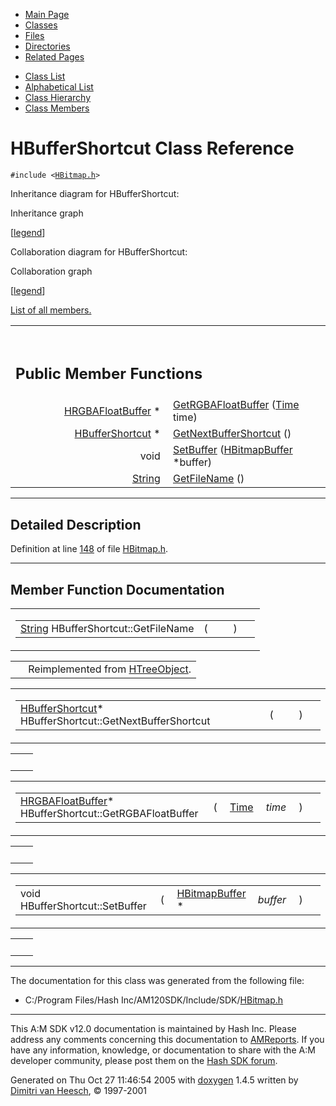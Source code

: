 <div class="tabs">

- [Main Page](index.md)
- <span id="current">[Classes](annotated.md)</span>
- [Files](files.md)
- [Directories](dirs.md)
- [Related Pages](pages.md)

</div>

<div class="tabs">

- [Class List](annotated.md)
- [Alphabetical List](classes.md)
- [Class Hierarchy](hierarchy.md)
- [Class Members](functions.md)

</div>

# HBufferShortcut Class Reference

`#include <`<a href="HBitmap_8h-source.md" class="el"><code>HBitmap.h</code></a>`>`

Inheritance diagram for HBufferShortcut:

<span class="image placeholder" original-image-src="classHBufferShortcut__inherit__graph.gif" original-image-title="" border="0" usemap="#HBufferShortcut__inherit__map">Inheritance graph</span>

\[[legend](graph_legend.md)\]

Collaboration diagram for HBufferShortcut:

<span class="image placeholder" original-image-src="classHBufferShortcut__coll__graph.gif" original-image-title="" border="0" usemap="#HBufferShortcut__coll__map">Collaboration graph</span>

\[[legend](graph_legend.md)\]

[List of all members.](classHBufferShortcut-members.md)

<table data-border="0" data-cellpadding="0" data-cellspacing="0">
<colgroup>
<col style="width: 50%" />
<col style="width: 50%" />
</colgroup>
<tbody>
<tr>
<td></td>
<td></td>
</tr>
<tr>
<td colspan="2"><br />
&#10;<h2 id="public-member-functions">Public Member Functions</h2></td>
</tr>
<tr>
<td class="memItemLeft" style="text-align: right;" data-nowrap="" data-valign="top"><a href="classHRGBAFloatBuffer.md" class="el">HRGBAFloatBuffer</a> * </td>
<td class="memItemRight" data-valign="bottom"><a href="classHBufferShortcut.md#3a52a03cba58531e7acb86b9a5bf080b" class="el">GetRGBAFloatBuffer</a> (<a href="classTime.md" class="el">Time</a> time)</td>
</tr>
<tr>
<td class="memItemLeft" style="text-align: right;" data-nowrap="" data-valign="top"><a href="classHBufferShortcut.md" class="el">HBufferShortcut</a> * </td>
<td class="memItemRight" data-valign="bottom"><a href="classHBufferShortcut.md#a305d20e5af42a353599595f9d261d79" class="el">GetNextBufferShortcut</a> ()</td>
</tr>
<tr>
<td class="memItemLeft" style="text-align: right;" data-nowrap="" data-valign="top">void </td>
<td class="memItemRight" data-valign="bottom"><a href="classHBufferShortcut.md#ac6e245bf7b0f6c039bf7596d0a87e85" class="el">SetBuffer</a> (<a href="classHBitmapBuffer.md" class="el">HBitmapBuffer</a> *buffer)</td>
</tr>
<tr>
<td class="memItemLeft" style="text-align: right;" data-nowrap="" data-valign="top"><a href="classString.md" class="el">String</a> </td>
<td class="memItemRight" data-valign="bottom"><a href="classHBufferShortcut.md#441760acf64ee395f3bf55dea6470fc6" class="el">GetFileName</a> ()</td>
</tr>
</tbody>
</table>

------------------------------------------------------------------------

<span id="_details"></span>

## Detailed Description

Definition at line <a href="HBitmap_8h-source.md#l00148" class="el">148</a> of file <a href="HBitmap_8h-source.md" class="el">HBitmap.h</a>.

------------------------------------------------------------------------

## Member Function Documentation

<span id="441760acf64ee395f3bf55dea6470fc6" class="anchor"></span>

<table class="mdTable" data-cellpadding="2" data-cellspacing="0">
<colgroup>
<col style="width: 100%" />
</colgroup>
<tbody>
<tr>
<td class="mdRow"><table data-cellpadding="0" data-cellspacing="0" data-border="0">
<tbody>
<tr>
<td class="md" data-nowrap="" data-valign="top"><a href="classString.md" class="el">String</a> HBufferShortcut::GetFileName</td>
<td class="md" data-valign="top">( </td>
<td class="mdname1" data-valign="top" data-nowrap=""></td>
<td class="md" data-valign="top"> ) </td>
<td class="md" data-nowrap=""></td>
</tr>
</tbody>
</table></td>
</tr>
</tbody>
</table>

|  |  |
|----|----|
|   | Reimplemented from <a href="classHTreeObject.md#441760acf64ee395f3bf55dea6470fc6" class="el">HTreeObject</a>. |

<span id="a305d20e5af42a353599595f9d261d79" class="anchor"></span>

<table class="mdTable" data-cellpadding="2" data-cellspacing="0">
<colgroup>
<col style="width: 100%" />
</colgroup>
<tbody>
<tr>
<td class="mdRow"><table data-cellpadding="0" data-cellspacing="0" data-border="0">
<tbody>
<tr>
<td class="md" data-nowrap="" data-valign="top"><a href="classHBufferShortcut.md" class="el">HBufferShortcut</a>* HBufferShortcut::GetNextBufferShortcut</td>
<td class="md" data-valign="top">( </td>
<td class="mdname1" data-valign="top" data-nowrap=""></td>
<td class="md" data-valign="top"> ) </td>
<td class="md" data-nowrap=""></td>
</tr>
</tbody>
</table></td>
</tr>
</tbody>
</table>

|     |     |
|-----|-----|
|     |     |

<span id="3a52a03cba58531e7acb86b9a5bf080b" class="anchor"></span>

<table class="mdTable" data-cellpadding="2" data-cellspacing="0">
<colgroup>
<col style="width: 100%" />
</colgroup>
<tbody>
<tr>
<td class="mdRow"><table data-cellpadding="0" data-cellspacing="0" data-border="0">
<tbody>
<tr>
<td class="md" data-nowrap="" data-valign="top"><a href="classHRGBAFloatBuffer.md" class="el">HRGBAFloatBuffer</a>* HBufferShortcut::GetRGBAFloatBuffer</td>
<td class="md" data-valign="top">( </td>
<td class="md" data-nowrap="" data-valign="top"><a href="classTime.md" class="el">Time</a> </td>
<td class="mdname1" data-valign="top" data-nowrap=""><em>time</em></td>
<td class="md" data-valign="top"> ) </td>
<td class="md" data-nowrap=""></td>
</tr>
</tbody>
</table></td>
</tr>
</tbody>
</table>

|     |     |
|-----|-----|
|     |     |

<span id="ac6e245bf7b0f6c039bf7596d0a87e85" class="anchor"></span>

<table class="mdTable" data-cellpadding="2" data-cellspacing="0">
<colgroup>
<col style="width: 100%" />
</colgroup>
<tbody>
<tr>
<td class="mdRow"><table data-cellpadding="0" data-cellspacing="0" data-border="0">
<tbody>
<tr>
<td class="md" data-nowrap="" data-valign="top">void HBufferShortcut::SetBuffer</td>
<td class="md" data-valign="top">( </td>
<td class="md" data-nowrap="" data-valign="top"><a href="classHBitmapBuffer.md" class="el">HBitmapBuffer</a> * </td>
<td class="mdname1" data-valign="top" data-nowrap=""><em>buffer</em></td>
<td class="md" data-valign="top"> ) </td>
<td class="md" data-nowrap=""></td>
</tr>
</tbody>
</table></td>
</tr>
</tbody>
</table>

|     |     |
|-----|-----|
|     |     |

------------------------------------------------------------------------

The documentation for this class was generated from the following file:

- C:/Program Files/Hash Inc/AM120SDK/Include/SDK/<a href="HBitmap_8h-source.md" class="el">HBitmap.h</a>

------------------------------------------------------------------------

<span class="small">This A:M SDK v12.0 documentation is maintained by Hash Inc. Please address any comments concerning this documentation to [AMReports](http://www.hash.com/reports). If you have any information, knowledge, or documentation to share with the A:M developer community, please post them on the [Hash SDK forum](http://www.hash.com/forums/index.php?showforum=11).</span>

Generated on Thu Oct 27 11:46:54 2005 with [<span class="image placeholder" original-image-src="doxygen.png" original-image-title="" height="45" width="100" align="middle" border="0">doxygen</span>](http://www.doxygen.org/index.html) 1.4.5 written by [Dimitri van Heesch](mailto:dimitri@stack.nl), © 1997-2001

